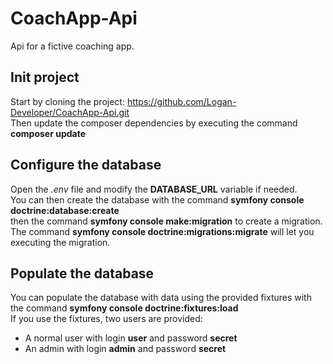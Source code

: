 # CoachApp-Api
Api for a fictive coaching app.

## Init project
Start by cloning the project: https://github.com/Logan-Developer/CoachApp-Api.git  
Then update the composer dependencies by executing the command __composer update__  

## Configure the database
Open the *.env* file and modify the __DATABASE_URL__ variable if needed.  
You can then create the database with the command __symfony console doctrine:database:create__  
then the command __symfony console make:migration__ to create a migration.  
The command __symfony console doctrine:migrations:migrate__ will let you executing the migration.

## Populate the database
You can populate the database with data using the provided fixtures with the command __symfony console doctrine:fixtures:load__  
If you use the fixtures, two users are provided:  
* A normal user with login __user__ and password __secret__
* An admin with login __admin__ and password __secret__

